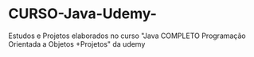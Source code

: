 # CURSO-Java-Udemy-
Estudos e Projetos elaborados no curso "Java COMPLETO Programação Orientada a Objetos +Projetos" da udemy 
